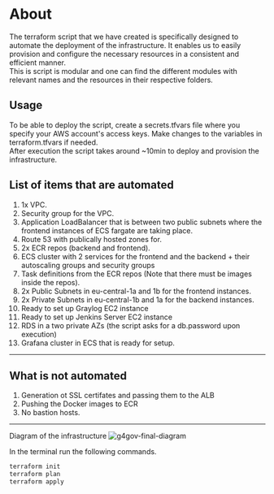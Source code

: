 # About
The terraform script that we have created is specifically designed to automate the deployment of the infrastructure. It enables us to easily provision and configure the necessary resources in a consistent and efficient manner. 
<br>
This is script is modular and one can find the different modules with relevant names and the resources in their respective folders.

## Usage
To be able to deploy the script, create a secrets.tfvars file where you specify your AWS account's access keys. 
Make changes to the variables in terraform.tfvars if needed. 
<br>
After execution the script takes around ~10min to deploy and provision the infrastructure.

## List of items that are automated
1. 1x VPC.
2. Security group for the VPC.
3. Application LoadBalancer that is between two public subnets where the frontend instances of ECS fargate are taking place.
4. Route 53 with publically hosted zones for.
5. 2x ECR repos (backend and frontend).
6. ECS cluster with 2 services for the frontend and the backend + their autoscaling groups and security groups
7. Task definitions from the ECR repos (Note that there must be images inside the repos).
8. 2x Public Subnets in eu-central-1a and 1b for the frontend instances.
9. 2x Private Subnets in eu-central-1b and 1a for the backend instances.
10. Ready to set up Graylog EC2 instance
11. Ready to set up Jenkins Server EC2 instance
12. RDS in a two private AZs (the script asks for a db.password upon execution)
13. Grafana cluster in ECS that is ready for setup.

***
## What is not automated
1. Generation ot SSL certifates and passing them to the ALB
2. Pushing the Docker images to ECR
3. No bastion hosts.

***
Diagram of the infrastructure
![g4gov-final-diagram](https://user-images.githubusercontent.com/37861327/212493217-4bbbe4d6-5ca5-453d-8607-0093ff6dc9cc.png)



In the terminal run the following commands.

```bash
terraform init
terraform plan
terraform apply
```
